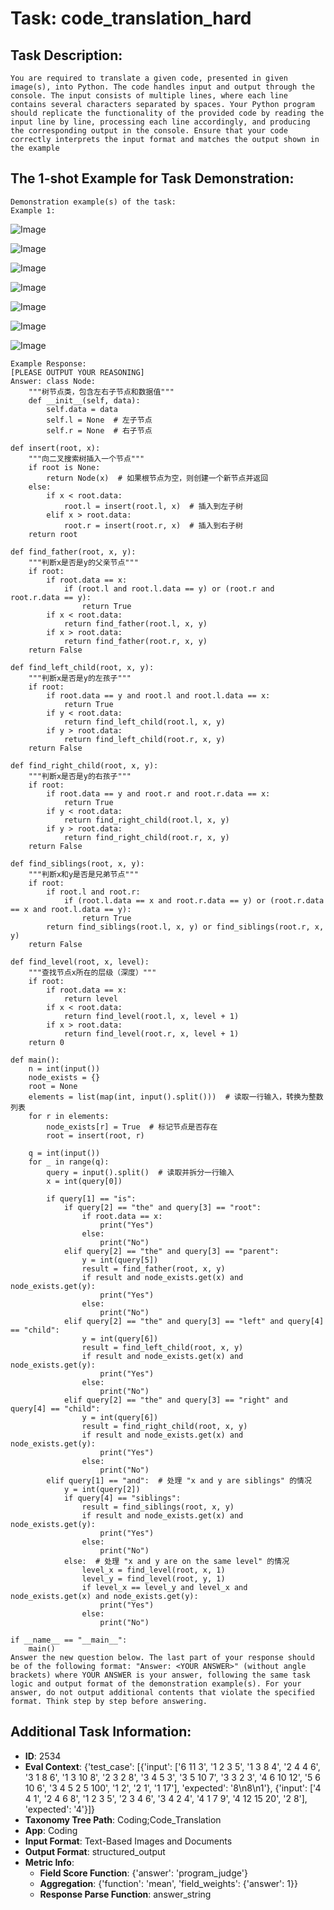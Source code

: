 # Task: code_translation_hard

## Task Description:

```
You are required to translate a given code, presented in given image(s), into Python. The code handles input and output through the console. The input consists of multiple lines, where each line contains several characters separated by spaces. Your Python program should replicate the functionality of the provided code by reading the input line by line, processing each line accordingly, and producing the corresponding output in the console. Ensure that your code correctly interprets the input format and matches the output shown in the example
```

## The 1-shot Example for Task Demonstration:

```
Demonstration example(s) of the task:
Example 1:
```

![Image](01_1.png)

![Image](01_2.png)

![Image](01_3.png)

![Image](01_4.png)

![Image](01_5.png)

![Image](01_6.png)

![Image](01_7.png)

```
Example Response:
[PLEASE OUTPUT YOUR REASONING]
Answer: class Node:
    """树节点类，包含左右子节点和数据值"""
    def __init__(self, data):
        self.data = data
        self.l = None  # 左子节点
        self.r = None  # 右子节点

def insert(root, x):
    """向二叉搜索树插入一个节点"""
    if root is None:
        return Node(x)  # 如果根节点为空，则创建一个新节点并返回
    else:
        if x < root.data:
            root.l = insert(root.l, x)  # 插入到左子树
        elif x > root.data:
            root.r = insert(root.r, x)  # 插入到右子树
    return root

def find_father(root, x, y):
    """判断x是否是y的父亲节点"""
    if root:
        if root.data == x:
            if (root.l and root.l.data == y) or (root.r and root.r.data == y):
                return True
        if x < root.data:
            return find_father(root.l, x, y)
        if x > root.data:
            return find_father(root.r, x, y)
    return False

def find_left_child(root, x, y):
    """判断x是否是y的左孩子"""
    if root:
        if root.data == y and root.l and root.l.data == x:
            return True
        if y < root.data:
            return find_left_child(root.l, x, y)
        if y > root.data:
            return find_left_child(root.r, x, y)
    return False

def find_right_child(root, x, y):
    """判断x是否是y的右孩子"""
    if root:
        if root.data == y and root.r and root.r.data == x:
            return True
        if y < root.data:
            return find_right_child(root.l, x, y)
        if y > root.data:
            return find_right_child(root.r, x, y)
    return False

def find_siblings(root, x, y):
    """判断x和y是否是兄弟节点"""
    if root:
        if root.l and root.r:
            if (root.l.data == x and root.r.data == y) or (root.r.data == x and root.l.data == y):
                return True
        return find_siblings(root.l, x, y) or find_siblings(root.r, x, y)
    return False

def find_level(root, x, level):
    """查找节点x所在的层级（深度）"""
    if root:
        if root.data == x:
            return level
        if x < root.data:
            return find_level(root.l, x, level + 1)
        if x > root.data:
            return find_level(root.r, x, level + 1)
    return 0

def main():
    n = int(input())
    node_exists = {}
    root = None
    elements = list(map(int, input().split()))  # 读取一行输入，转换为整数列表
    for r in elements:
        node_exists[r] = True  # 标记节点是否存在
        root = insert(root, r)

    q = int(input())
    for _ in range(q):
        query = input().split()  # 读取并拆分一行输入
        x = int(query[0])

        if query[1] == "is":
            if query[2] == "the" and query[3] == "root":
                if root.data == x:
                    print("Yes")
                else:
                    print("No")
            elif query[2] == "the" and query[3] == "parent":
                y = int(query[5])
                result = find_father(root, x, y)
                if result and node_exists.get(x) and node_exists.get(y):
                    print("Yes")
                else:
                    print("No")
            elif query[2] == "the" and query[3] == "left" and query[4] == "child":
                y = int(query[6])
                result = find_left_child(root, x, y)
                if result and node_exists.get(x) and node_exists.get(y):
                    print("Yes")
                else:
                    print("No")
            elif query[2] == "the" and query[3] == "right" and query[4] == "child":
                y = int(query[6])
                result = find_right_child(root, x, y)
                if result and node_exists.get(x) and node_exists.get(y):
                    print("Yes")
                else:
                    print("No")
        elif query[1] == "and":  # 处理 "x and y are siblings" 的情况
            y = int(query[2])
            if query[4] == "siblings":
                result = find_siblings(root, x, y)
                if result and node_exists.get(x) and node_exists.get(y):
                    print("Yes")
                else:
                    print("No")
            else:  # 处理 "x and y are on the same level" 的情况
                level_x = find_level(root, x, 1)
                level_y = find_level(root, y, 1)
                if level_x == level_y and level_x and node_exists.get(x) and node_exists.get(y):
                    print("Yes")
                else:
                    print("No")

if __name__ == "__main__":
    main()
Answer the new question below. The last part of your response should be of the following format: "Answer: <YOUR ANSWER>" (without angle brackets) where YOUR ANSWER is your answer, following the same task logic and output format of the demonstration example(s). For your answer, do not output additional contents that violate the specified format. Think step by step before answering.
```

## Additional Task Information:

- **ID**: 2534
- **Eval Context**: {'test_case': [{'input': ['6 11 3', '1 2 3 5', '1 3 8 4', '2 4 4 6', '3 1 8 6', '1 3 10 8', '2 3 2 8', '3 4 5 3', '3 5 10 7', '3 3 2 3', '4 6 10 12', '5 6 10 6', '3 4 5 2 5 100', '1 2', '2 1', '1 17'], 'expected': '8\n8\n1'}, {'input': ['4 4 1', '2 4 6 8', '1 2 3 5', '2 3 4 6', '3 4 2 4', '4 1 7 9', '4 12 15 20', '2 8'], 'expected': '4'}]}
- **Taxonomy Tree Path**: Coding;Code_Translation
- **App**: Coding
- **Input Format**: Text-Based Images and Documents
- **Output Format**: structured_output
- **Metric Info**:
  - **Field Score Function**: {'answer': 'program_judge'}
  - **Aggregation**: {'function': 'mean', 'field_weights': {'answer': 1}}
  - **Response Parse Function**: answer_string
